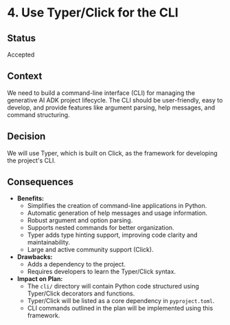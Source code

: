# 4. Use Typer/Click for the CLI

## Status

Accepted

## Context

We need to build a command-line interface (CLI) for managing the generative AI ADK project lifecycle. The CLI should be user-friendly, easy to develop, and provide features like argument parsing, help messages, and command structuring.

## Decision

We will use Typer, which is built on Click, as the framework for developing the project's CLI.

## Consequences

*   **Benefits:**
    *   Simplifies the creation of command-line applications in Python.
    *   Automatic generation of help messages and usage information.
    *   Robust argument and option parsing.
    *   Supports nested commands for better organization.
    *   Typer adds type hinting support, improving code clarity and maintainability.
    *   Large and active community support (Click).
*   **Drawbacks:**
    *   Adds a dependency to the project.
    *   Requires developers to learn the Typer/Click syntax.
*   **Impact on Plan:**
    *   The `cli/` directory will contain Python code structured using Typer/Click decorators and functions.
    *   Typer/Click will be listed as a core dependency in `pyproject.toml`.
    *   CLI commands outlined in the plan will be implemented using this framework.
